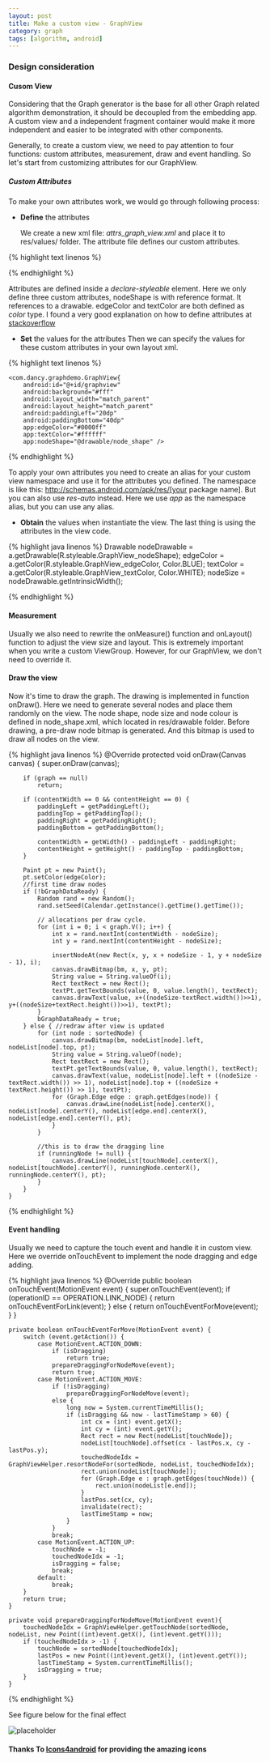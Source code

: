 ```yaml
---
layout: post
title: Make a custom view - GraphView
category: graph
tags: [algorithm, android]
---
```

### Design consideration

#### Cusom View

Considering that the Graph generator is the base for all other Graph related algorithm demonstration, it should be decoupled from the embedding app. A custom view and a independent fragment container would make it more independent and easier to be integrated with other components.

Generally, to create a custom view, we need to pay attention to four functions: custom attributes, measurement, draw and event handling. So let's start from  customizing attributes for our GraphView.

##### Custom Attributes

To make your own attributes work, we would go through following process: 

- **Define** the attributes 

   We create a new xml file: *attrs_graph_view.xml* and place it to res/values/ folder. The attribute file defines our custom attributes. 

{% highlight text linenos %}

<resources>
    <declare-styleable name="GraphView">
        <attr name="nodeShape" format="reference" />
        <attr name="edgeColor" format="color" />
        <attr name="textColor" format="color" />
    </declare-styleable>
</resources>
{% endhighlight %}

Attributes are defined inside a *declare-styleable* element. Here we only define three custom attributes, nodeShape is with reference format. It references to a drawable. edgeColor and textColor are both defined as *color* type. I found a very good explanation on how to define attributes at [stackoverflow](http://stackoverflow.com/a/3441986/1411938)

- **Set** the values for the attributes 
Then we can specify the values for these custom attributes in your own layout xml. 

{% highlight text linenos %}
<FrameLayout xmlns:android="http://schemas.android.com/apk/res/android"
    xmlns:app="http://schemas.android.com/apk/res-auto"
    android:layout_width="match_parent" android:layout_height="match_parent">

    <com.dancy.graphdemo.GraphView{
        android:id="@+id/graphview"
        android:background="#fff"
        android:layout_width="match_parent"
        android:layout_height="match_parent"
        android:paddingLeft="20dp"
        android:paddingBottom="40dp"
        app:edgeColor="#0000ff"
        app:textColor="#ffffff"
        app:nodeShape="@drawable/node_shape" />
</FrameLayout>
{% endhighlight %}

To apply your own attributes you need to create an alias for your custom view namespace and use it for the attributes you defined. The namespace is like this:  http://schemas.android.com/apk/res/[your package name]. But you can also use *res-auto* instead. Here we use *app* as the namespace alias, but you can use any alias.

- **Obtain** the values when instantiate the view.
The last thing is using the attributes in the view code. 

{% highlight java linenos %}
        Drawable nodeDrawable = a.getDrawable(R.styleable.GraphView_nodeShape);
        edgeColor = a.getColor(R.styleable.GraphView_edgeColor, Color.BLUE);
        textColor = a.getColor(R.styleable.GraphView_textColor, Color.WHITE);
        nodeSize = nodeDrawable.getIntrinsicWidth();

{% endhighlight %}

#### Measurement

Usually we also need to rewrite the onMeasure() function and onLayout() function to adjust the view size and layout. This is extremely important when you write a custom ViewGroup. However, for our GraphView, we don't need to override it.

#### Draw the view

Now it's time to draw the graph. The drawing is implemented in function onDraw(). Here we need to generate several nodes and place them randomly on the view. The node shape, node size and node colour is defined in node_shape.xml, which located in res/drawable folder.  Before drawing, a pre-draw node bitmap is generated. And this bitmap is used to draw all nodes on the view.

{% highlight java linenos %}
   @Override
protected void onDraw(Canvas canvas) {
        super.onDraw(canvas);

        if (graph == null)
            return;

        if (contentWidth == 0 && contentHeight == 0) {
            paddingLeft = getPaddingLeft();
            paddingTop = getPaddingTop();
            paddingRight = getPaddingRight();
            paddingBottom = getPaddingBottom();

            contentWidth = getWidth() - paddingLeft - paddingRight;
            contentHeight = getHeight() - paddingTop - paddingBottom;
        }

        Paint pt = new Paint();
        pt.setColor(edgeColor);
        //first time draw nodes
        if (!bGraphDataReady) {
            Random rand = new Random();
            rand.setSeed(Calendar.getInstance().getTime().getTime());

            // allocations per draw cycle.
            for (int i = 0; i < graph.V(); i++) {
                int x = rand.nextInt(contentWidth - nodeSize);
                int y = rand.nextInt(contentHeight - nodeSize);

                insertNodeAt(new Rect(x, y, x + nodeSize - 1, y + nodeSize - 1), i);
                canvas.drawBitmap(bm, x, y, pt);
                String value = String.valueOf(i);
                Rect textRect = new Rect();
                textPt.getTextBounds(value, 0, value.length(), textRect);
                canvas.drawText(value, x+((nodeSize-textRect.width())>>1), y+((nodeSize+textRect.height())>>1), textPt);
            }
            bGraphDataReady = true;
        } else { //redraw after view is updated
            for (int node : sortedNode) {
                canvas.drawBitmap(bm, nodeList[node].left, nodeList[node].top, pt);
                String value = String.valueOf(node);
                Rect textRect = new Rect();
                textPt.getTextBounds(value, 0, value.length(), textRect);
                canvas.drawText(value, nodeList[node].left + ((nodeSize - textRect.width()) >> 1), nodeList[node].top + ((nodeSize + textRect.height()) >> 1), textPt);
                for (Graph.Edge edge : graph.getEdges(node)) {
                    canvas.drawLine(nodeList[node].centerX(), nodeList[node].centerY(), nodeList[edge.end].centerX(), nodeList[edge.end].centerY(), pt);
                }
            }

            //this is to draw the dragging line
            if (runningNode != null) {
                canvas.drawLine(nodeList[touchNode].centerX(), nodeList[touchNode].centerY(), runningNode.centerX(), runningNode.centerY(), pt);
            }
        }
    }

{% endhighlight %}


#### Event handling

Usually we need to capture the touch event and handle it in custom view. Here we override onTouchEvent to implement the node dragging and edge adding.

{% highlight java linenos %}
    @Override
    public boolean onTouchEvent(MotionEvent event) {
        super.onTouchEvent(event);
            if (operationID == OPERATION.LINK_NODE) {
                return onTouchEventForLink(event);
            } else {
                return onTouchEventForMove(event);
            }
    }

    private boolean onTouchEventForMove(MotionEvent event) {
        switch (event.getAction()) {
            case MotionEvent.ACTION_DOWN:
                if (isDragging)
                    return true;
                prepareDraggingForNodeMove(event);
                return true;
            case MotionEvent.ACTION_MOVE:
                if (!isDragging)
                    prepareDraggingForNodeMove(event);
                else {
                    long now = System.currentTimeMillis();
                    if (isDragging && now - lastTimeStamp > 60) {
                        int cx = (int) event.getX();
                        int cy = (int) event.getY();
                        Rect rect = new Rect(nodeList[touchNode]);
                        nodeList[touchNode].offset(cx - lastPos.x, cy - lastPos.y);
                        touchedNodeIdx = GraphViewHelper.resortNodeFor(sortedNode, nodeList, touchedNodeIdx);
                        rect.union(nodeList[touchNode]);
                        for (Graph.Edge e : graph.getEdges(touchNode)) {
                            rect.union(nodeList[e.end]);
                        }
                        lastPos.set(cx, cy);
                        invalidate(rect);
                        lastTimeStamp = now;
                    }
                }
                break;
            case MotionEvent.ACTION_UP:
                touchNode = -1;
                touchedNodeIdx = -1;
                isDragging = false;
                break;
            default:
                break;
        }
        return true;
    }

    private void prepareDraggingForNodeMove(MotionEvent event){
        touchedNodeIdx = GraphViewHelper.getTouchNode(sortedNode, nodeList, new Point((int)event.getX(), (int)event.getY()));
        if (touchedNodeIdx > -1) {
            touchNode = sortedNode[touchedNodeIdx];
            lastPos = new Point((int)event.getX(), (int)event.getY());
            lastTimeStamp = System.currentTimeMillis();
            isDragging = true;
        }
    }
	
{% endhighlight %}

See figure below for the final effect

![placeholder](/images/graphview/graph_view.png)



#### Thanks To [Icons4android](http://www.icons4android.com/) for providing the amazing icons